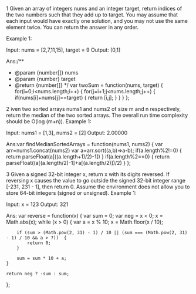 1
Given an array of integers nums and an integer target, return indices of the two numbers such that they add up to target.
You may assume that each input would have exactly one solution, and you may not use the same element twice.
You can return the answer in any order.

Example 1:

Input: nums = [2,7,11,15], target = 9
Output: [0,1]

Ans:/\*\*

- @param {number[]} nums
- @param {number} target
- @return {number[]}
  \*/
  var twoSum = function(nums, target) {
  for(i=0;i<nums.length;i++)
  {
  for(j=i+1;j<nums.length;j++)
  {
  if(nums[i]+nums[j]==target)
  {
  return [i,j];
  }
  }
  }
  };

2
iven two sorted arrays nums1 and nums2 of size m and n respectively, return the median of the two sorted arrays.
The overall run time complexity should be O(log (m+n)).
Example 1:

Input: nums1 = [1,3], nums2 = [2]
Output: 2.00000

Ans:var findMedianSortedArrays = function(nums1, nums2) {
var arr=nums1.concat(nums2)
var a=arr.sort((a,b)=>a-b);
if(a.length%2!=0)
{
return parseFloat(a[((a.length+1)/2)-1])
}
if(a.length%2==0)
{
return parseFloat((a[(a.length/2)-1]+a[(a.length/2)])/2)
}
};

3
Given a signed 32-bit integer x, return x with its digits reversed. If reversing x causes the value to go outside the signed 32-bit integer range [-231, 231 - 1], then return 0.
Assume the environment does not allow you to store 64-bit integers (signed or unsigned).
Example 1:

Input: x = 123
Output: 321

Ans:
var reverse = function(x) {
var sum = 0;
var neg = x < 0;
x = Math.abs(x);
while (x > 0) {
var a = x % 10;
x = Math.floor(x / 10);

        if (sum > (Math.pow(2, 31) - 1) / 10 || (sum === (Math.pow(2, 31) - 1) / 10 && a > 7))  {
            return 0;
        }

        sum = sum * 10 + a;
    }

    return neg ? -sum : sum;

};
